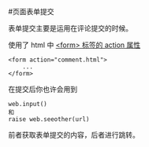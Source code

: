 #页面表单提交

表单提交主要是运用在评论提交的时候。

使用了 html 中 [&lt;form&gt; 标签的 action 属性](http://www.w3school.com.cn/tags/att_form_action.asp)

    <form action="comment.html">
        ...
    </form>

在提交后你也许会用到

    web.input()
    和
    raise web.seeother(url)

前者获取表单提交的内容，后者进行跳转。
